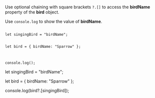 Use optional chaining with
square brackets `?.[]`
to access the **birdName**
property of the **bird** object.

Use `console.log` to show
the value of **birdName**.

<Editor type="exercise" lang="javascript">
<code>
let singingBird = "birdName";

let bird = {
  birdName: "Sparrow"
};

console.log();
</code>

<solution>
let singingBird = "birdName";

let bird = {
  birdName: "Sparrow"
};

console.log(bird?.[singingBird]);
</solution>
</Editor>